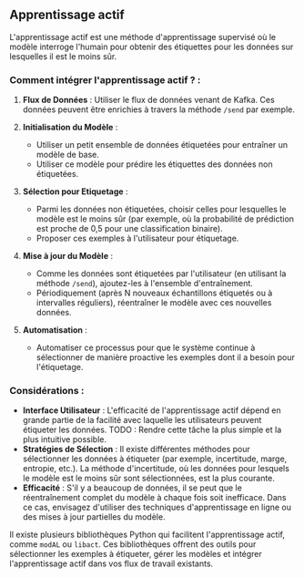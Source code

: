 ## Apprentissage actif

L'apprentissage actif est une méthode d'apprentissage supervisé où le modèle interroge l'humain pour obtenir des étiquettes pour les données sur lesquelles il est le moins sûr. 

### Comment intégrer l'apprentissage actif ? :

1. **Flux de Données** : Utiliser le flux de données venant de Kafka. Ces données peuvent être enrichies à travers la méthode `/send` par exemple.

2. **Initialisation du Modèle** : 
   - Utiliser un petit ensemble de données étiquetées pour entraîner un modèle de base.
   - Utiliser ce modèle pour prédire les étiquettes des données non étiquetées.

3. **Sélection pour Etiquetage** :
   - Parmi les données non étiquetées, choisir celles pour lesquelles le modèle est le moins sûr (par exemple, où la probabilité de prédiction est proche de 0,5 pour une classification binaire).
   - Proposer ces exemples à l'utilisateur pour étiquetage.

4. **Mise à jour du Modèle** :
   - Comme les données sont étiquetées par l'utilisateur (en utilisant la méthode `/send`), ajoutez-les à l'ensemble d'entraînement.
   - Périodiquement (après N nouveaux échantillons étiquetés ou à intervalles réguliers), réentraîner le modèle avec ces nouvelles données.

5. **Automatisation** :
   - Automatiser ce processus pour que le système continue à sélectionner de manière proactive les exemples dont il a besoin pour l'étiquetage.

### Considérations :

- **Interface Utilisateur** : L'efficacité de l'apprentissage actif dépend en grande partie de la facilité avec laquelle les utilisateurs peuvent étiqueter les données. 
    TODO : Rendre cette tâche la plus simple et la plus intuitive possible.
- **Stratégies de Sélection** : Il existe différentes méthodes pour sélectionner les données à étiqueter (par exemple, incertitude, marge, entropie, etc.). La méthode d'incertitude, où les données pour lesquels le modèle est le moins sûr sont sélectionnées, est la plus courante.
- **Efficacité** : S'il y a beaucoup de données, il se peut que le réentraînement complet du modèle à chaque fois soit inefficace. Dans ce cas, envisagez d'utiliser des techniques d'apprentissage en ligne ou des mises à jour partielles du modèle.

Il existe plusieurs bibliothèques Python qui facilitent l'apprentissage actif, comme `modAL` ou `libact`. 
Ces bibliothèques offrent des outils pour sélectionner les exemples à étiqueter, gérer les modèles et intégrer l'apprentissage actif dans vos flux de travail existants.